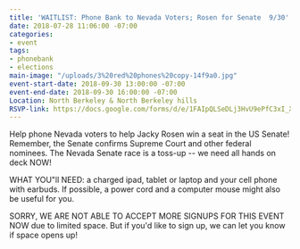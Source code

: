 ```yaml
---
title: 'WAITLIST: Phone Bank to Nevada Voters; Rosen for Senate  9/30'
date: 2018-07-28 11:06:00 -07:00
categories:
- event
tags:
- phonebank
- elections
main-image: "/uploads/3%20red%20phones%20copy-14f9a0.jpg"
event-start-date: 2018-09-30 13:00:00 -07:00
event-end-date: 2018-09-30 16:00:00 -07:00
Location: North Berkeley & North Berkeley hills
RSVP-link: https://docs.google.com/forms/d/e/1FAIpQLSeDLj3HvU9ePfC3xI_XNLARBWnFJRDunpe48rgEY3qJFqFY6Q/viewform
---
```


Help phone Nevada voters to help Jacky Rosen win a seat in the US Senate! Remember, the Senate confirms Supreme Court and other federal nominees. The Nevada Senate race is a toss-up -- we need all hands on deck NOW!

WHAT YOU"ll NEED: a charged ipad, tablet or laptop and your cell phone with earbuds.  If possible, a power cord and a computer mouse might also be useful for you.

SORRY, WE ARE NOT ABLE TO ACCEPT MORE SIGNUPS FOR THIS EVENT NOW due to limited space. But if you'd like to sign up, we can let you know if space opens up!